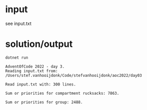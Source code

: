 # input
see input.txt

# solution/output

```
dotnet run
```

```
AdventOfCode 2022 - day 3.
Reading input.txt from: /Users/stef.vanhooijdonk/Code/stefvanhooijdonk/aoc2022/day03

Read input.txt with: 300 lines.

Sum or priorities for compartment rucksacks: 7863.

Sum or priorities for group: 2488.
```
